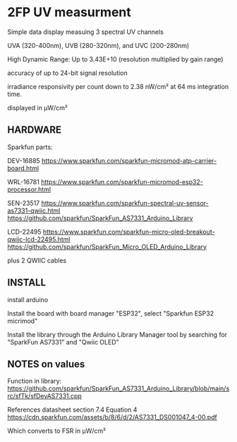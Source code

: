 # 2FP UV measurment

Simple data display measuing 3 spectral UV channels

UVA (320-400nm), UVB (280-320nm), and UVC (200-280nm) 

High Dynamic Range: Up to 3.43E+10 (resolution multiplied by gain range)

accuracy of up to 24-bit signal resolution

irradiance responsivity per count down to 2.38 nW/cm² at 64 ms integration time.

displayed in μW/cm²

## HARDWARE

Sparkfun parts:

DEV-16885 
https://www.sparkfun.com/sparkfun-micromod-atp-carrier-board.html

WRL-16781
https://www.sparkfun.com/sparkfun-micromod-esp32-processor.html

SEN-23517
https://www.sparkfun.com/sparkfun-spectral-uv-sensor-as7331-qwiic.html
https://github.com/sparkfun/SparkFun_AS7331_Arduino_Library

LCD-22495
https://www.sparkfun.com/sparkfun-micro-oled-breakout-qwiic-lcd-22495.html
https://github.com/sparkfun/SparkFun_Micro_OLED_Arduino_Library

plus 2 QWIIC cables

## INSTALL

install arduino

Install the board with board manager "ESP32", select "Sparkfun ESP32 micrimod"

Install the library through the Arduino Library Manager tool by searching for "SparkFun AS7331" and "Qwiic OLED" 


## NOTES on values

Function in library: https://github.com/sparkfun/SparkFun_AS7331_Arduino_Library/blob/main/src/sfTk/sfDevAS7331.cpp

References datasheet section 7.4 Equation 4 https://cdn.sparkfun.com/assets/b/8/6/d/2/AS7331_DS001047_4-00.pdf

Which converts to FSR in μW/cm² 


